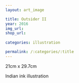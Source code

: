 ```yaml
---
layout: art_image

title: Outsider II
year: 2016
img_url: 
shop_url:
  
categories: illustration

permalink: /:categories/:title
---
```


21cm x 29.7cm

Indian ink illustration